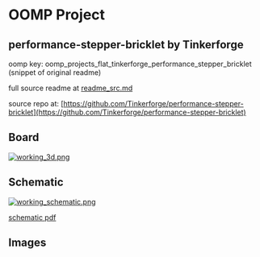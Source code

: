 # OOMP Project  
## performance-stepper-bricklet  by Tinkerforge  
  
oomp key: oomp_projects_flat_tinkerforge_performance_stepper_bricklet  
(snippet of original readme)  
  
  
  full source readme at [readme_src.md](readme_src.md)  
  
source repo at: [https://github.com/Tinkerforge/performance-stepper-bricklet](https://github.com/Tinkerforge/performance-stepper-bricklet)  
## Board  
  
[![working_3d.png](working_3d_600.png)](working_3d.png)  
## Schematic  
  
[![working_schematic.png](working_schematic_600.png)](working_schematic.png)  
  
[schematic pdf](working_schematic.pdf)  
## Images  
